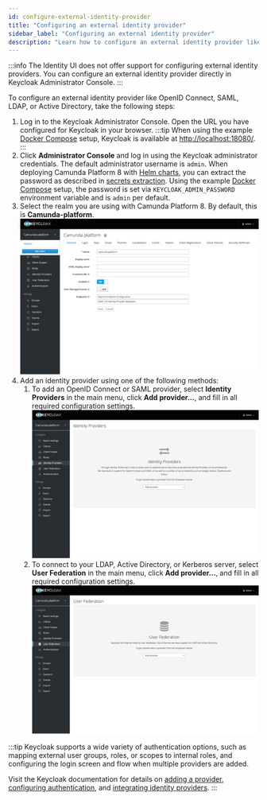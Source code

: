 ```yaml
---
id: configure-external-identity-provider
title: "Configuring an external identity provider"
sidebar_label: "Configuring an external identity provider"
description: "Learn how to configure an external identity provider like OpenID Connect, SAML, LDAP, or Active Directory."
---
```


:::info
The Identity UI does not offer support for configuring external identity providers. You can configure an external
identity provider directly in Keycloak Administrator Console.
:::

To configure an external identity provider like OpenID Connect, SAML, LDAP, or Active Directory, take the following steps:

1. Log in to the Keycloak Administrator Console. Open the URL you have configured for Keycloak in your browser.
   :::tip
   When using the example
   [Docker Compose](/self-managed/platform-deployment/docker.md#docker-compose) setup, Keycloak
   is available at [http://localhost:18080/](http://localhost:18080/).
   :::
2. Click **Administrator Console** and log in using the Keycloak administrator credentials. The default administrator username is `admin`. When deploying Camunda Platform 8 with [Helm charts](/self-managed/platform-deployment/helm-kubernetes/overview.md),
   you can extract the password as described in
   [secrets extraction](/self-managed/platform-deployment/helm-kubernetes/upgrade.md#secrets-extraction).
   Using the example [Docker Compose](/self-managed/platform-deployment/docker.md#docker-compose)
   setup, the password is set via `KEYCLOAK_ADMIN_PASSWORD` environment variable and is `admin` per default.
3. Select the realm you are using with Camunda Platform 8. By default, this is **Camunda-platform**.
   ![keycloak-realm-select](../img/keycloak-realm-select.png)
4. Add an identity provider using one of the following methods:
   1. To add an OpenID Connect or SAML provider, select **Identity Providers** in the main menu, click **Add provider...**, and fill in all required configuration settings.
      ![keycloak-add-identity-provider](../img/keycloak-add-identity-provider.png)
   2. To connect to your LDAP, Active Directory, or Kerberos server, select **User Federation** in the main menu, click **Add provider...**, and fill in all required configuration settings.
      ![keycloak-add-user-federation](../img/keycloak-add-user-federation.png)

:::tip
Keycloak supports a wide variety of authentication options, such as mapping external user groups, roles, or scopes to internal roles, and configuring the login screen and flow when multiple providers are added.

Visit the Keycloak documentation for details on [adding a provider](https://www.keycloak.org/docs/19.0.3/server_admin/index.html#adding-a-provider),
[configuring authentication](https://www.keycloak.org/docs/19.0.3/server_admin/index.html#configuring-authentication), and
[integrating identity providers](https://www.keycloak.org/docs/19.0.3/server_admin/index.html#_identity_broker).
:::
